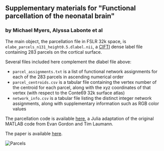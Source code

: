 ## Supplementary materials for "Functional parcellation of the neonatal brain"
### by Michael Myers, Alyssa Labonte et al

The main object, the parcellation file in FSLR 32k space, is `elabe_parcels_n131_height0.5.dlabel.nii`, a [CIFTI](https://www.nitrc.org/projects/cifti/) dense label file containing 283 parcels on the cortical surface.

Several files included here complement the dlabel file above:
- `parcel_assignments.txt` is a list of functional network assignments for each of the 283 parcels in ascending numerical order
- `parcel_centroids.csv` is a tabular file containing the vertex number of the centroid for each parcel, along with the xyz coordinates of that vertex (with respect to the Conte69 32k surface atlas)
- `network_info.csv` is a tabular file listing the distinct integer network assignments, along with supplementary information such as RGB color values

The parcellation code is available [here](https://github.com/myersm0/WatershedParcellation.jl), a Julia adaptation of the original MATLAB code from Evan Gordon and Tim Laumann.

The paper is available [here](https://pmc.ncbi.nlm.nih.gov/articles/PMC10659431/).

![Parcels](https://github.com/myersm0/myers-labonte_parcellation/blob/main/consensus_modified_very-inflated.png "Parcels colored by network assignment")
